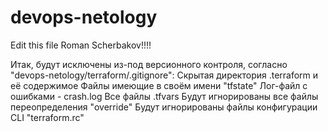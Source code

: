 # devops-netology
Edit this file Roman Scherbakov!!!!

Итак, будут исключены из-под версионного контроля, согласно "devops-netology/terraform/.gitignore": 
Скрытая директория .terraform и её содержимое
Файлы имеющие в своём имени "tfstate"
Лог-файл с ошибками - crash.log
Все файлы .tfvars
Будут игнорированы все файлы переопределения "override"
Будут игнорированы файлы конфигурации CLI "terraform.rc"



